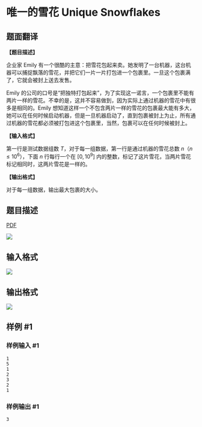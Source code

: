# 唯一的雪花 Unique Snowflakes

## 题面翻译

**【题目描述】**

企业家 Emily 有一个很酷的主意：把雪花包起来卖。她发明了一台机器，这台机器可以捕捉飘落的雪花，并把它们一片一片打包进一个包裹里。一旦这个包裹满了，它就会被封上送去发售。

Emily 的公司的口号是“把独特打包起来”，为了实现这一诺言，一个包裹里不能有两片一样的雪花。不幸的是，这并不容易做到，因为实际上通过机器的雪花中有很多是相同的。Emily 想知道这样一个不包含两片一样的雪花的包裹最大能有多大，她可以在任何时候启动机器，但是一旦机器启动了，直到包裹被封上为止，所有通过机器的雪花都必须被打包进这个包裹里，当然，包裹可以在任何时候被封上。

**【输入格式】**

第一行是测试数据组数 $T$，对于每一组数据，第一行是通过机器的雪花总数 $n$（$n \le {10}^6$），下面 $n$ 行每行一个在 $[0, {10}^9]$ 内的整数，标记了这片雪花，当两片雪花标记相同时，这两片雪花是一样的。

**【输出格式】**

对于每一组数据，输出最大包裹的大小。

## 题目描述

[problemUrl]: https://uva.onlinejudge.org/index.php?option=com_onlinejudge&Itemid=8&category=27&page=show_problem&problem=2619

[PDF](https://uva.onlinejudge.org/external/115/p11572.pdf)

![](https://cdn.luogu.com.cn/upload/vjudge_pic/UVA11572/000f93543b4021ab3e6ea07af250f46d9867cb64.png)

## 输入格式

![](https://cdn.luogu.com.cn/upload/vjudge_pic/UVA11572/e1e96b64210af7f3040630c0b95bf7deee7c76db.png)

## 输出格式

![](https://cdn.luogu.com.cn/upload/vjudge_pic/UVA11572/a3f01bd53e96738eb26f87de6544ac3e003155ec.png)

## 样例 #1

### 样例输入 #1

```
1
5
1
2
3
2
1
```

### 样例输出 #1

```
3
```
